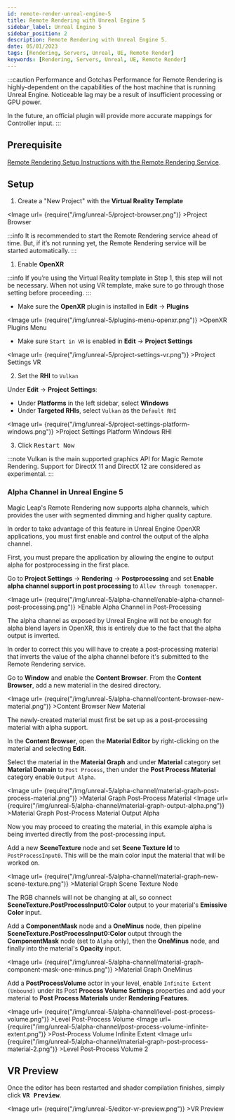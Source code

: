 ```yaml
---
id: remote-render-unreal-engine-5
title: Remote Rendering with Unreal Engine 5
sidebar_label: Unreal Engine 5
sidebar_position: 2
description: Remote Rendering with Unreal Engine 5.
date: 05/01/2023
tags: [Rendering, Servers, Unreal, UE, Remote Render]
keywords: [Rendering, Servers, Unreal, UE, Remote Render]
---
```


:::caution Performance and Gotchas
Performance for Remote Rendering is highly-dependent on the capabilities of the host machine that is running Unreal Engine. Noticeable lag may be a result of insufficient processing or GPU power.

In the future, an official plugin will provide more accurate mappings for Controller input.
:::

## Prerequisite

[Remote Rendering Setup Instructions with the Remote Rendering Service](/versioned_docs/version-14-Jun-2023/guides/remote-rendering/remote-rendering-service.md).

## Setup

1. Create a "New Project" with the **Virtual Reality Template**

<Image url= {require("/img/unreal-5/project-browser.png")} >Project Browser</Image>

:::info
It is recommended to start the Remote Rendering service ahead of time. But, if it’s not running yet, the Remote Rendering service will be started automatically.
:::

1. Enable **OpenXR**

:::info
If you’re using the Virtual Reality template in Step 1, this step will not be necessary. When not using VR template, make sure to go through those setting before proceeding.
:::

- Make sure the **OpenXR** plugin is installed in **Edit** -> **Plugins**

<Image url= {require("/img/unreal-5/plugins-menu-openxr.png")} >OpenXR Plugins Menu</Image>

- Make sure `Start in VR` is enabled in **Edit** -> **Project Settings**

<Image url= {require("/img/unreal-5/project-settings-vr.png")} >Project Settings VR</Image>

2. Set the **RHI** to `Vulkan`

Under **Edit** -> **Project Settings**:

- Under **Platforms** in the left sidebar, select **Windows**
- Under **Targeted RHIs**, select `Vulkan` as the `Default RHI`

<Image url= {require("/img/unreal-5/project-settings-platform-windows.png")} >Project Settings Platform Windows RHI</Image>

3. Click <kbd>Restart Now</kbd>

:::note
Vulkan is the main supported graphics API for Magic Remote Rendering. Support for DirectX 11 and DirectX 12 are considered as experimental.
:::

### Alpha Channel in Unreal Engine 5

Magic Leap's Remote Rendering now supports alpha channels, which provides the user with segmented dimming and higher quality capture.

In order to take advantage of this feature in Unreal Engine OpenXR applications, you must first enable and control the output of the alpha channel.

First, you must prepare the application by allowing the engine to output alpha for postprocessing in the first place.

Go to **Project Settings** -> **Rendering** -> **Postprocessing** and set **Enable alpha channel support in post processing** to `Allow through tonemapper`.

<Image url= {require("/img/unreal-5/alpha-channel/enable-alpha-channel-post-processing.png")} >Enable Alpha Channel in Post-Processing</Image>

The alpha channel as exposed by Unreal Engine will not be enough for alpha blend layers in OpenXR, this is entirely due to the fact that the alpha output is inverted.

In order to correct this you will have to create a post-processing material that inverts the value of the alpha channel before it's submitted to the Remote Rendering service.

Go to **Window** and enable the **Content Browser**. From the **Content Browser**, add a new material in the desired directory.

<Image url= {require("/img/unreal-5/alpha-channel/content-browser-new-material.png")} >Content Browser New Material</Image>

The newly-created material must first be set up as a post-processing material with alpha support.

In the **Content Browser**, open the **Material Editor** by right-clicking on the material and selecting **Edit**.

Select the material in the **Material Graph** and under **Material** category set **Material Domain** to `Post Process`, then under the **Post Process Material** category enable `Output Alpha`.

<Image url= {require("/img/unreal-5/alpha-channel/material-graph-post-process-material.png")} >Material Graph Post-Process Material</Image>
<Image url= {require("/img/unreal-5/alpha-channel/material-graph-output-alpha.png")} >Material Graph Post-Process Material Output Alpha</Image>

Now you may proceed to creating the material, in this example alpha is being inverted directly from the post-processing input.

Add a new **SceneTexture** node and set **Scene Texture Id** to `PostProcessInput0`. This will be the main color input the material that will be worked on.

<Image url= {require("/img/unreal-5/alpha-channel/material-graph-new-scene-texture.png")} >Material Graph Scene Texture Node</Image>

The RGB channels will not be changing at all, so connect **SceneTexture.PostProcessInput0:Color** output to your material's **Emissive Color** input.

Add a **ComponentMask** node and a **OneMinus** node, then pipeline **SceneTexture.PostProcessInput0:Color** output through the **ComponentMask** node (set to `Alpha` only), then the **OneMinus** node, and finally into the material's **Opacity** input.

<Image url= {require("/img/unreal-5/alpha-channel/material-graph-component-mask-one-minus.png")} >Material Graph OneMinus</Image>

Add a **PostProcessVolume** actor in your level, enable `Infinite Extent (Unbound)` under its Post **Process Volume Settings** properties and add your material to **Post Process Materials** under **Rendering Features**.

<Image url= {require("/img/unreal-5/alpha-channel/level-post-process-volume.png")} >Level Post-Process Volume</Image>
<Image url= {require("/img/unreal-5/alpha-channel/post-process-volume-infinite-extent.png")} >Post-Process Volume Infinite Extent</Image>
<Image url= {require("/img/unreal-5/alpha-channel/material-graph-post-process-material-2.png")} >Level Post-Process Volume 2</Image>

## VR Preview

Once the editor has been restarted and shader compilation finishes, simply click <kbd>**VR Preview**</kbd>.

<Image url= {require("/img/unreal-5/editor-vr-preview.png")} >VR Preview</Image>

